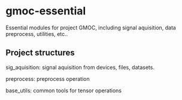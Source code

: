 # gmoc-essential
 Essential modules for project GMOC, including signal aquisition, data preprocess, utilities, etc..



## Project structures

sig_aquisition: signal aquisition from devices, files, datasets.

preprocess: preprocess operation

base_utils: common tools for tensor operations

